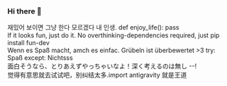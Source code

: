 ### Hi there 👋

재밌어 보이면 그냥 한다 모르겠다 내 인생. def enjoy_life(): pass\
If it looks fun, just do it. No overthinking-dependencies required, just pip install fun-dev\
Wenn es Spaß macht, amch es einfac. Grübeln ist überbewertet >3 try: Spaß except: Nichtsss \
面白そうなら、とりあえずやっちゃいなよ！深く考えるのは無し --!\
觉得有意思就去试试吧，别纠结太多.import antigravity 就是王道



<!--
**PythonToGo/PythonToGo** is a ✨ _special_ ✨ repository because its `README.md` (this file) appears on your GitHub profile.

Here are some ideas to get you started:

- 🔭 I’m currently working on ...
- 🌱 I’m currently learning ...
- 👯 I’m looking to collaborate on ...
- 🤔 I’m looking for help with ...
- 💬 Ask me about ...
- 📫 How to reach me: ...
- 😄 Pronouns: ...
- ⚡ Fun fact: ...
-->
